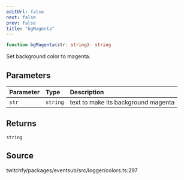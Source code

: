```yaml
---
editUrl: false
next: false
prev: false
title: "bgMagenta"
---
```


```ts
function bgMagenta(str: string): string
```

Set background color to magenta.

## Parameters

| Parameter | Type | Description |
| :------ | :------ | :------ |
| `str` | `string` | text to make its background magenta |

## Returns

`string`

## Source

twitchfy/packages/eventsub/src/logger/colors.ts:297

